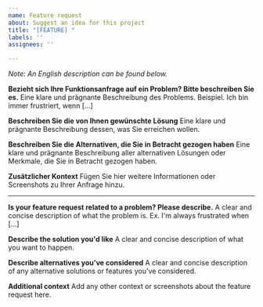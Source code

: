 ```yaml
---
name: Feature request
about: Suggest an idea for this project
title: "[FEATURE] "
labels: ''
assignees: ''

---
```


*Note: An English description can be found below.* 

**Bezieht sich Ihre Funktionsanfrage auf ein Problem? Bitte beschreiben Sie es.**
Eine klare und prägnante Beschreibung des Problems. Beispiel. Ich bin immer frustriert, wenn [...]

**Beschreiben Sie die von Ihnen gewünschte Lösung**
Eine klare und prägnante Beschreibung dessen, was Sie erreichen wollen.

**Beschreiben Sie die Alternativen, die Sie in Betracht gezogen haben**
Eine klare und prägnante Beschreibung aller alternativen Lösungen oder Merkmale, die Sie in Betracht gezogen haben.

**Zusätzlicher Kontext**
Fügen Sie hier weitere Informationen oder Screenshots zu Ihrer Anfrage hinzu.

------------------------------------------------------------------------------------

**Is your feature request related to a problem? Please describe.**
A clear and concise description of what the problem is. Ex. I'm always frustrated when [...]

**Describe the solution you'd like**
A clear and concise description of what you want to happen.

**Describe alternatives you've considered**
A clear and concise description of any alternative solutions or features you've considered.

**Additional context**
Add any other context or screenshots about the feature request here.

